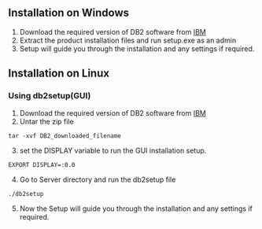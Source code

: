 
## Installation on Windows
1. Download the required version of DB2 software from [IBM](https://www.ibm.com/analytics/db2?mhsrc=ibmsearch_a&mhq=db2#1833846)
2. Extract the product installation files and run setup.exe as an admin
3. Setup will guide you through the installation and any settings if required.

## Installation on Linux
### Using db2setup(GUI)
1. Download the required version of DB2 software from [IBM](https://www.ibm.com/analytics/db2?mhsrc=ibmsearch_a&mhq=db2#1833846)
2. Untar the zip file
```shell
tar -xvf DB2_downloaded_filename
```
3. set the DISPLAY variable to run the GUI installation setup.
```shell
EXPORT DISPLAY=:0.0
```
4. Go to Server directory and run the db2setup file
```shell
./db2setup
```
5. Now the Setup will guide you through the installation and any settings if required.
